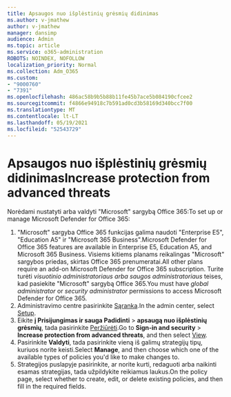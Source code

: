 ```yaml
---
title: Apsaugos nuo išplėstinių grėsmių didinimas
ms.author: v-jmathew
author: v-jmathew
manager: dansimp
audience: Admin
ms.topic: article
ms.service: o365-administration
ROBOTS: NOINDEX, NOFOLLOW
localization_priority: Normal
ms.collection: Adm_O365
ms.custom:
- "9000760"
- "7391"
ms.openlocfilehash: 486ac58b9b5b88b11fe45b7ace5b084190cfcee2
ms.sourcegitcommit: f4866e94918c7b591ad0cd3b58169d340bcc7f00
ms.translationtype: MT
ms.contentlocale: lt-LT
ms.lasthandoff: 05/19/2021
ms.locfileid: "52543729"
---
```

# <a name="increase-protection-from-advanced-threats"></a><span data-ttu-id="01726-102">Apsaugos nuo išplėstinių grėsmių didinimas</span><span class="sxs-lookup"><span data-stu-id="01726-102">Increase protection from advanced threats</span></span>

<span data-ttu-id="01726-103">Norėdami nustatyti arba valdyti "Microsoft" sargybą Office 365:</span><span class="sxs-lookup"><span data-stu-id="01726-103">To set up or manage Microsoft Defender for Office 365:</span></span>

1. <span data-ttu-id="01726-104">"Microsoft" sargyba Office 365 funkcijas galima naudoti "Enterprise E5", "Education A5" ir "Microsoft 365 Business".</span><span class="sxs-lookup"><span data-stu-id="01726-104">Microsoft Defender for Office 365 features are available in Enterprise E5, Education A5, and Microsoft 365 Business.</span></span> <span data-ttu-id="01726-105">Visiems kitiems planams reikalingas "Microsoft" sargybos priedas, skirtas Office 365 prenumeratai.</span><span class="sxs-lookup"><span data-stu-id="01726-105">All other plans require an add-on Microsoft Defender for Office 365 subscription.</span></span> <span data-ttu-id="01726-106">Turite turėti *visuotinio administratoriaus arba* *saugos administratoriaus* teises, kad pasiekite "Microsoft" sargybą Office 365.</span><span class="sxs-lookup"><span data-stu-id="01726-106">You must have *global administrator* or *security administrator* permissions to access Microsoft Defender for Office 365.</span></span>
2. <span data-ttu-id="01726-107">Administravimo centre pasirinkite [Sąranka](https://go.microsoft.com/fwlink/p/?linkid=2075721).</span><span class="sxs-lookup"><span data-stu-id="01726-107">In the admin center, select [Setup](https://go.microsoft.com/fwlink/p/?linkid=2075721).</span></span>
3. <span data-ttu-id="01726-108">Eikite **į Prisijungimas ir sauga Padidinti**  >  **apsaugą nuo išplėstinių grėsmių**, tada pasirinkite [Peržiūrėti](https://go.microsoft.com/fwlink/?linkid=2109302).</span><span class="sxs-lookup"><span data-stu-id="01726-108">Go to **Sign-in and security** > **Increase protection from advanced threats**, and then select [View](https://go.microsoft.com/fwlink/?linkid=2109302).</span></span>
4. <span data-ttu-id="01726-109">Pasirinkite **Valdyti**, tada pasirinkite vieną iš galimų strategijų tipų, kuriuos norite keisti.</span><span class="sxs-lookup"><span data-stu-id="01726-109">Select **Manage**, and then choose which one of the available types of policies you'd like to make changes to.</span></span>
5. <span data-ttu-id="01726-110">Strategijos puslapyje pasirinkite, ar norite kurti, redaguoti arba naikinti esamas strategijas, tada užpildykite reikiamus laukus.</span><span class="sxs-lookup"><span data-stu-id="01726-110">On the policy page, select whether to create, edit, or delete existing policies, and then fill in the required fields.</span></span>

